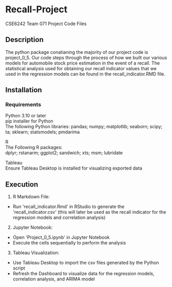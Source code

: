 # Recall-Project
CSE6242 Team 071 Project Code Files

## Description
The python package conatianing the majority of our project code is project_0_5. Our code steps through the process of how we built our various models for automobile stock price estimation in the event of a recall. The statistical analysis used for obtaining our recall indicator values that we used in the regression models can be found in the recall_indicator.RMD file.

## Installation
### Requirements
Python 3.10 or later  
pip installer for Python  
The following Python libraries: pandas; numpy; matplotlib; seaborn; scipy; ta; sklearn; statsmodels; pmdarima

R  
The Following R packages:  
dplyr; rstanarm; ggplot2; sandwich; xts; msm; lubridate

Tableau  
Ensure Tableau Desktop is installed for visualizing exported data

## Execution
1. R Markdown File:
  * Run 'recall_indicator.Rmd' in RStudio to generate the 'recall_indicator.csv' (this will later be used as the recall indicator for the regression models and correlation analysis) 
2. Jupyter Notebook:
  * Open 'Project_0_5.ipynb' in Jupyter Notebook
  * Execute the cells sequentially to perform the analysis
3. Tableau Visualization:
  * Use Tableau Desktop to import the csv files generated by the Python script
  * Refresh the Dashboard to visualize data for the regression models, correlation analysis, and ARIMA model
